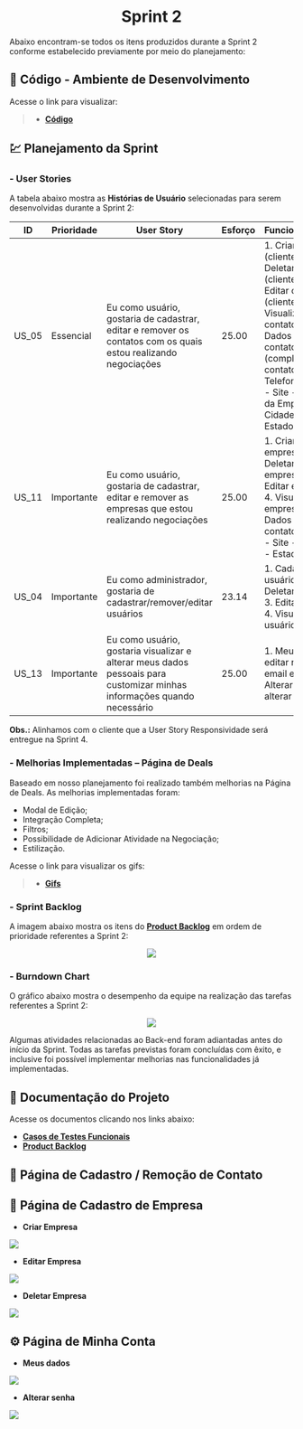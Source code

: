 <h1 align="center"> 
  Sprint 2
</h1>

Abaixo encontram-se todos os itens produzidos durante a Sprint 2 conforme estabelecido previamente por meio do planejamento: 

## 📃 Código - Ambiente de Desenvolvimento 

Acesse o link para visualizar:

> * [__Código__](https://github.com/vinicius-hso/api-sem3-target-crm/tree/development)

## 💹 Planejamento da Sprint

### - User Stories

A tabela abaixo mostra as __Histórias de Usuário__ selecionadas para serem desenvolvidas durante a Sprint 2:

| ID     | Prioridade | User Story                       | Esforço                              | Funcionalidades                      |
| -------| ---------- | -------------------------------- | ------------------------------------ | ------------------------------------ |
| US_05  | Essencial  | Eu como usuário, gostaria de cadastrar, editar e remover os contatos com os quais estou realizando negociações | 25.00 | 1. Criar contato (cliente); 2. Deletar contato (cliente); 3. Editar contato (cliente); 4. Visualizar contatos; 5. Dados do contato: - Nome (completo) do contato - Telefone - Email - Site - Nome da Empresa - Cidade - Estado. | 
| US_11  | Importante  | Eu como usuário, gostaria de cadastrar, editar e remover as empresas que estou realizando negociações  | 25.00 | 1. Criar empresa; 2. Deletar empresa; 3. Editar empresa; 4. Visualizar empresa; 5. Dados do contato: - Nome - Site - Cidade - Estado - País. |
| US_04  | Importante | Eu como administrador, gostaria de cadastrar/remover/editar usuários | 23.14 | 1. Cadastrar usuário; 2. Deletar usuário; 3. Editar usuário; 4. Visualizar usuário; |
| US_13  | Importante | Eu como usuário, gostaria visualizar e alterar meus dados pessoais para customizar minhas informações quando necessário | 25.00 | 1. Meus dados: editar nome, email e foto; 2. Alterar senha: alterar senha; |

__Obs.:__ Alinhamos com o cliente que a User Story Responsividade será entregue na Sprint 4.

### - Melhorias Implementadas – Página de Deals
Baseado em nosso planejamento foi realizado também melhorias na Página de Deals. As melhorias implementadas foram: 
*	Modal de Edição;
*	Integração Completa;
*	Filtros;
*	Possibilidade de Adicionar Atividade na Negociação;
*	 Estilização. 

Acesse o link para visualizar os gifs:
>  * [__Gifs__](https://github.com/vinicius-hso/api-sem3-target-crm/blob/Sprint-2/README.md#-p%C3%A1gina-de-cadastro--remo%C3%A7%C3%A3o-de-contato)

### - Sprint Backlog

A imagem abaixo mostra os itens do [__Product Backlog__](https://github.com/vinicius-hso/api-sem3-target-crm/blob/Sprint-2/Documentation/product-backlog-target-sprint2.pdf) em ordem de prioridade referentes a Sprint 2:

<p align="center">
  <img src=link/></p>

### - Burndown Chart

O gráfico abaixo mostra o desempenho da equipe na realização das tarefas referentes a Sprint 2:

<p align="center">
  <img src=https://github.com/vinicius-hso/api-sem3-target-crm/blob/Sprint-2/Images/Burndown_S2.png/></p>
  
  Algumas atividades relacionadas ao Back-end foram adiantadas antes do início da Sprint. Todas as tarefas previstas foram concluídas com êxito, e inclusive foi possível implementar melhorias nas funcionalidades já implementadas.
   
## 📂 Documentação do Projeto

Acesse os documentos clicando nos links abaixo:

* [__Casos de Testes Funcionais__](link)
* [__Product Backlog__](ttps://github.com/vinicius-hso/api-sem3-target-crm/blob/Sprint-2/Documentation/product-backlog-target-sprint2.pdf)


## 👤 Página de Cadastro / Remoção de Contato


## 💼 Página de Cadastro de Empresa

* __Criar Empresa__

![](https://github.com/vinicius-hso/api-sem3-target-crm/blob/Sprint-2/Documentation/Tests-BDD/gifs/create-company.gif)

* __Editar Empresa__

![](https://github.com/vinicius-hso/api-sem3-target-crm/blob/Sprint-2/Documentation/Tests-BDD/gifs/update-company.gif)

* __Deletar Empresa__

![](https://github.com/vinicius-hso/api-sem3-target-crm/blob/Sprint-2/Documentation/Tests-BDD/gifs/delete-company.gif)


## ⚙️ Página de Minha Conta

* __Meus dados__

![](https://github.com/vinicius-hso/api-sem3-target-crm/blob/Sprint-2/Documentation/Tests-BDD/gifs/update-info-profile.gif)

* __Alterar senha__

![](https://github.com/vinicius-hso/api-sem3-target-crm/blob/Sprint-2/Documentation/Tests-BDD/gifs/update-password.gif)
